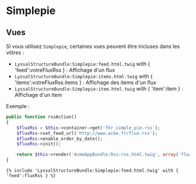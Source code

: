 # Simplepie


## Vues

Si vous utilisez `Simplepie`, certaines vues peuvent être incluses dans les vôtres :

* `LyssalStructureBundle:Simplepie:feed.html.twig` with { 'feed':votreFluxRss } : Affichage d'un flux
* `LyssalStructureBundle:Simplepie:items.html.twig` with { 'items':votreFluxRss.items } : Affichage des items d'un flux
* `LyssalStructureBundle:Simplepie:item.html.twig` with { 'item':item } : Affichage d'un item

Exemple :
```php
public function rssAction()
{
    $fluxRss = $this->container->get('fkr_simple_pie.rss');
    $fluxRss->set_feed_url('http://www.acme.fr/flux.rss');
    $fluxRss->enable_order_by_date();
    $fluxRss->init();

    return $this->render('AcmeAppBundle:Rss:rss.html.twig', array('fluxRss' => $fluxRss));
}
```

```twig
{% include 'LyssalStructureBundle:Simplepie:feed.html.twig' with { 'feed':fluxRss } %}
```
